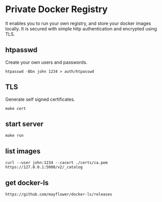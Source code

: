 # Private Docker Registry

It enables you to run your own registry, and store your docker images locally. It is secured with simple http authentication and encrypted using TLS.

## htpasswd

Create your own users and passwords.

```
htpasswd -Bbn john 1234 > auth/htpasswd
```

## TLS

Generate self signed certificates.

```
make cert
```

## start server

```
make run
```

## list images

```
curl --user john:1234 --cacert ./certs/ca.pem  https://127.0.0.1:5000/v2/_catalog
```

## get docker-ls

```
https://github.com/mayflower/docker-ls/releases
```